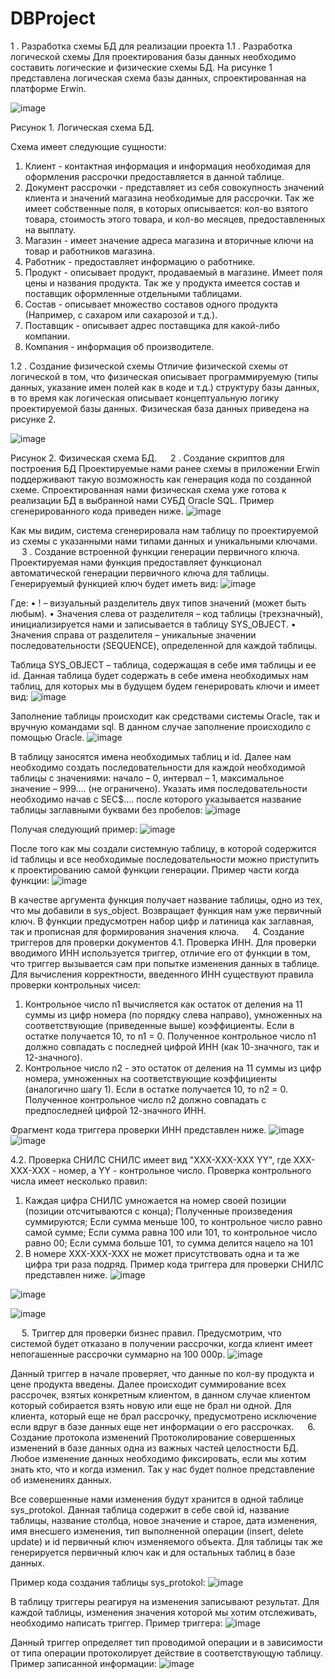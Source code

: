 # DBProject
 1 .	Разработка схемы БД для реализации проекта
 1.1 .	Разработка логической схемы
Для проектирования базы данных необходимо составить логические и физические схемы БД. 
На рисунке 1 представлена логическая схема базы данных, спроектированная на платформе Erwin.
 
 ![image](https://user-images.githubusercontent.com/68468188/222906674-6b18f6a5-1c2b-4f07-bb9d-dd8378b2be9e.png)

Рисунок 1. Логическая схема БД.

Схема имеет следующие сущности:
1.	Клиент - контактная информация и информация необходимая для оформления рассрочки предоставляется в данной таблице.
2.	Документ рассрочки - представляет из себя совокупность значений клиента и значений магазина необходимые для рассрочки. Так же имеет собственные поля, в которых описывается: кол-во взятого товара, стоимость этого товара, и кол-во месяцев, предоставленных на выплату. 
3.	Магазин - имеет значение адреса магазина и вторичные ключи на товар и работников магазина.
4.	Работник - предоставляет информацию о работнике.
5.	Продукт - описывает продукт, продаваемый в магазине. Имеет поля цены и названия продукта. Так же у продукта имеется состав и поставщик оформленные отдельными таблицами.
6.	Состав - описывает множество составов одного продукта (Например, с сахаром или сахарозой и т.д.).
7.	Поставщик - описывает адрес поставщика для какой-либо компании.
8.	Компания - информация об производителе.

 1.2 .	Создание физической схемы
Отличие физической схемы от логической в том, что физическая описывает программируемую (типы данных, указание имен полей как в коде и т.д.) структуру базы данных, в то время как логическая описывает концептуальную логику проектируемой базы данных. Физическая база данных приведена на рисунке 2.
  
  ![image](https://user-images.githubusercontent.com/68468188/222906689-a9250f45-dc9e-4876-89ac-2a0da9369fa9.png)

Рисунок 2. Физическая схема БД.
 
 2 .	Создание скриптов для построения БД
Проектируемые нами ранее схемы в приложении Erwin поддерживают такую возможность как генерация кода по созданной схеме. Спроектированная нами физическая схема уже готова к реализации БД в выбранной нами СУБД Oracle SQL. Пример сгенерированного кода приведен ниже.
![image](https://user-images.githubusercontent.com/68468188/222906701-4994d7cf-28df-4137-abb4-936aa7b6e746.png)

 

Как мы видим, система сгенерировала нам таблицу по проектируемой из схемы с указанными нами типами данных и уникальными ключами.
 
 3 .	Создание встроенной функции генерации первичного ключа.
Проектируемая нами функция предоставляет функционал автоматической генерации первичного ключа для таблицы. Генерируемый функцией ключ будет иметь вид:
![image](https://user-images.githubusercontent.com/68468188/222906723-056324bf-8e55-4bf0-8f6f-427a109e2f92.png)

 
Где:
•	! – визуальный разделитель двух типов значений (может быть любым).
•	Значения слева от разделителя – код таблицы (трехзначный), инициализируется нами и записывается в таблицу SYS_OBJECT.
•	Значения справа от разделителя – уникальные значении последовательности (SEQUENCE), определенной для каждой таблицы.

Таблица SYS_OBJECT – таблица, содержащая в себе имя таблицы и ее id. Данная таблица будет содержать в себе имена необходимых нам таблиц, для которых мы в будущем будем генерировать ключи и имеет вид:
 ![image](https://user-images.githubusercontent.com/68468188/222906737-ede48c98-446d-4388-a7d4-113de26ce71d.png)

 
Заполнение таблицы происходит как средствами системы Oracle, так и вручную командами sql. В данном случае заполнение происходило с помощью Oracle.
![image](https://user-images.githubusercontent.com/68468188/222906744-ba9fa72e-98bd-4f77-8447-b1c173ef4e8a.png)

 
В таблицу заносятся имена необходимых таблиц и id. 
Далее нам необходимо создать последовательности для каждой необходимой таблицы с значениями: начало – 0, интервал – 1, максимальное значение – 999…. (не ограничено). Указать имя последовательности необходимо начав с SEC$.... после которого указывается название таблицы заглавными буквами без пробелов:
 ![image](https://user-images.githubusercontent.com/68468188/222906758-ab9096bd-8505-4dd3-b090-45a8eab06f8e.png)

Получая следующий пример: 
 ![image](https://user-images.githubusercontent.com/68468188/222906755-567f01c2-98f3-4c3f-b7ee-fb2e81c6e2ad.png)


После того как мы создали системную таблицу, в которой содержится id таблицы и все необходимые последовательности можно приступить к проектированию самой функции генерации. Пример части когда функции:
![image](https://user-images.githubusercontent.com/68468188/222906768-2f7d95f1-a3a8-4d66-8304-0e0b85b51ec2.png)

 
В качестве аргумента функция получает название таблицы, одно из тех, что мы добавили в sys_object. Возвращает функция нам уже первичный ключ. В функции предусмотрен набор цифр и латиница как заглавная, так и прописная для формирования значения ключа.
 
4.	Создание триггеров для проверки документов
4.1.	Проверка ИНН.
Для проверки вводимого ИНН используется триггер, отличие его от функции в том, что триггер вызывается сам при попытке изменения данных в таблице. Для вычисления корректности, введенного ИНН существуют правила проверки контрольных чисел:
1)	Контрольное число n1 вычисляется как остаток от деления на 11 суммы из цифр номера (по порядку слева направо), умноженных на соответствующие (приведенные выше) коэффициенты. Если в остатке получается 10, то n1 = 0. Полученное контрольное число n1 должно совпадать с последней цифрой ИНН (как 10-значного, так и 12-значного).
2)	Контрольное число n2 - это остаток от деления на 11 суммы из цифр номера, умноженных на соответствующие коэффициенты (аналогично шагу 1). Если в остатке получается 10, то n2 = 0. Полученное контрольное число n2 должно совпадать с предпоследней цифрой 12-значного ИНН.

Фрагмент кода триггера проверки ИНН представлен ниже.
![image](https://user-images.githubusercontent.com/68468188/222906778-e1645130-a1e3-46b1-b20d-459ca4b326ba.png)
![image](https://user-images.githubusercontent.com/68468188/222906783-5a79246f-2cc2-4b0b-ae9e-c95018eb9eda.png)

 

 
4.2.	Проверка СНИЛС
СНИЛС имеет вид "XXX-XXX-XXX YY", где XXX-XXX-XXX - номер, а YY - контрольное число.
Проверка контрольного числа имеет несколько правил:
1.	Каждая цифра СНИЛС умножается на номер своей позиции (позиции отсчитываются с конца); Полученные произведения суммируются;  Если сумма меньше 100, то контрольное число равно самой сумме;  Если сумма равна 100 или 101, то контрольное число равно 00; Если сумма больше 101, то сумма делится нацело на 101
2.	В номере XXX-XXX-XXX не может присутствовать одна и та же цифра три раза подряд.
Пример кода триггера для проверки СНИЛС представлен ниже.
 ![image](https://user-images.githubusercontent.com/68468188/222906794-18350018-290e-430c-8ff0-23383d3f19f1.png)

   ![image](https://user-images.githubusercontent.com/68468188/222906802-1ef5a00c-20cb-4006-a4d1-191e6fbaf681.png)

![image](https://user-images.githubusercontent.com/68468188/222906805-e268af99-62ad-4d74-a84f-0c3140fd353c.png)

 
5.	Триггер для проверки бизнес правил.
Предусмотрим, что системой будет отказано в получении рассрочки, когда клиент имеет непогашенные рассрочки суммарно на 100 000р. 
![image](https://user-images.githubusercontent.com/68468188/222906851-a5500e4b-1841-4133-8ad9-5f5dfb46560f.png)

 
Данный триггер в начале проверяет, что данные по кол-ву продукта и цене продукта введены. Далее происходит суммирование всех рассрочек, взятых конкретным клиентом, в данном случае клиентом который собирается взять новую или еще не брал ни одной. Для клиента, который еще не брал рассрочку, предусмотрено исключение если вдруг в базе данных еще нет информации о его рассрочках.
 
6.	Создание протокола изменений
Протоколирование совершенных изменений в базе данных одна из важных частей целостности БД. Любое изменение данных необходимо фиксировать, если мы хотим знать кто, что и когда изменил. Так у нас будет полное представление об изменениях данных.

Все совершенные нами изменения будут хранится в одной таблице sys_protokol. Данная таблица содержит в себе свой id, название таблицы, название столбца, новое значение и старое, дата изменения, имя внесшего изменения, тип выполненной операции (insert, delete update) и id первичный ключ изменяемого объекта. Для таблицы так же генерируется первичный ключ как и для остальных таблиц в базе данных.

Пример кода создания таблицы sys_protokol:
![image](https://user-images.githubusercontent.com/68468188/222906858-d4eb2bb5-93ee-4b42-be93-6b4d38b14275.png)

 

В таблицу триггеры реагируя на изменения записывают результат.
Для каждой таблицы, изменения значения которой мы хотим отслеживать, необходимо написать триггер. 
Пример триггера: 
 ![image](https://user-images.githubusercontent.com/68468188/222906865-6ec09b5e-e8c7-4d0b-84e7-2b1495a3aadc.png)

 
Данный триггер определяет тип проводимой операции и в зависимости от типа операции протоколирует действие в соответствующую таблицу. 
Пример записанной информации:
![image](https://user-images.githubusercontent.com/68468188/222906869-f3bae04d-82ea-4ce8-8202-308e13589163.png)

 



